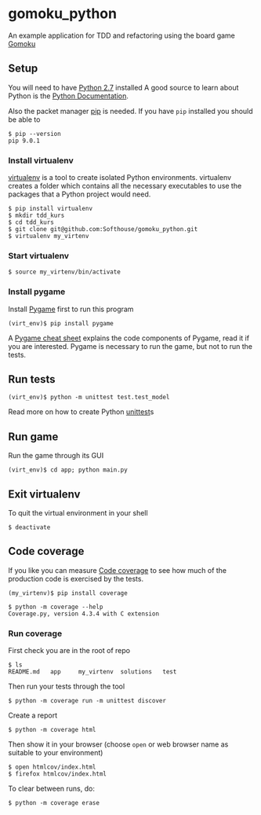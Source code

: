 # gomoku_python
An example application for TDD and refactoring using the board game [Gomoku](https://en.wikipedia.org/wiki/Gomoku)

## Setup
You will need to have [Python 2.7](https://www.python.org/downloads/release/python-2713/) installed
A good source to learn about Python is the [Python Documentation](https://docs.python.org/2.7/).

Also the packet manager [pip](https://en.wikipedia.org/wiki/Pip_(package_manager)) is needed. If you have `pip` installed
you should be able to

    $ pip --version
    pip 9.0.1
  
### Install virtualenv
[virtualenv](http://python-guide-pt-br.readthedocs.io/en/latest/dev/virtualenvs/) is a tool to create isolated Python environments. 
virtualenv creates a folder which contains all the necessary executables to use the packages that a Python project would need.  

    $ pip install virtualenv
    $ mkdir tdd_kurs
    $ cd tdd_kurs
    $ git clone git@github.com:Softhouse/gomoku_python.git 
    $ virtualenv my_virtenv

### Start virtualenv

    $ source my_virtenv/bin/activate

### Install pygame
Install [Pygame](http://pygame.org/) first to run this program  

    (virt_env)$ pip install pygame

A [Pygame cheat sheet](https://inventwithpython.com/blog/2011/10/07/pygame-cheat-sheet/) explains the
code components of Pygame, read it if you are interested. Pygame is necessary to run the game, but not to
run the tests.

## Run tests

    (virt_env)$ python -m unittest test.test_model

Read more on how to create Python [unittest](https://docs.python.org/2.7/library/unittest.html#module-unittest)s

## Run game

Run the game through its GUI

    (virt_env)$ cd app; python main.py

## Exit virtualenv
To quit the virtual environment in your shell

    $ deactivate

## Code coverage
If you like you can measure [Code coverage](https://en.wikipedia.org/wiki/Code_coverage) to see how much of 
the production code is exercised by the tests.

    (my_virtenv)$ pip install coverage
    
    $ python -m coverage --help
    Coverage.py, version 4.3.4 with C extension

### Run coverage ###
First check you are in the root of repo 

    $ ls
    README.md	app		my_virtenv	solutions	test
 
Then run your tests through the tool

    $ python -m coverage run -m unittest discover
    
Create a report

    $ python -m coverage html
    
Then show it in your browser (choose `open` or web browser name as suitable to your environment)

    $ open htmlcov/index.html
    $ firefox htmlcov/index.html

To clear between runs, do:

    $ python -m coverage erase
